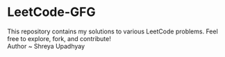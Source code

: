 # LeetCode-GFG
This repository contains my solutions to various LeetCode problems. Feel free to explore, fork, and contribute! 
<br>
Author ~ Shreya Upadhyay

